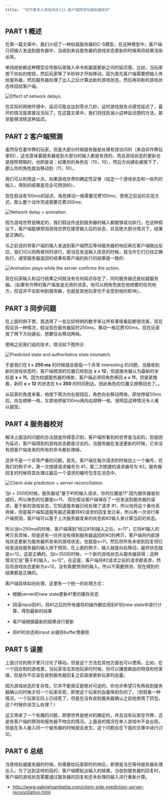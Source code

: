 ```yaml
---
title:  "快节奏多人游戏同步(2)-客户端预测与服务器校对"
---
```


## PART 1 概述

在第一篇文章中，我们介绍了一种权威服务器的C-S模型，在这种模型中，客户端只将输入发送到服务器中，当收到来自服务器的游戏状态更新的时候再将结果渲染出来。

单纯地依赖这种模型会导致玩家输入命令和画面更新之间的延迟感，比如，当玩家按下向右的按钮，然后玩家等了半秒钟才开始移动，因为首先客户端需要把输入传给服务器，然后服务器处理了出入之后计算出新的游戏状态，然后再将新的游戏状态传回给客户端。

![Effect of network delays.](../../public/images/2020-02-02-net-sync-client-side-prediction-and-server-reconciliation/fpm2-01.png)

在实际的网络环境中，延迟可能会达到零点几秒，这时游戏就有点感觉延迟了，最坏的情况是直接没法玩了。在这篇文章中，我们将找到减小这种延迟感的方法，甚至能够消除这种延迟。

## PART 2 客户端预测

虽然存在着作弊的玩家，但是大部分时候服务器是处理有效访问的（来自非作弊玩家的），这也意味着服务器收到大部分的输入都是有效的，而且游戏状态的更新也是按照预期的，也即是说：如果你的角色在（10，10），然后方向键右被按下了，那么你的角色就会移动到（11，10）。

我们可以利用这一点，如果游戏世界的确定性足够（给定一个游戏状态和一些列的输入，得到的结果是完全可预测的）。

现在假设有100ms的延迟，角色移动一格需要花费100ms，使用之前说的实现方式，那么整个动作完成需要花费200ms:

![Network delay + animation.](../../public/images/2020-02-02-net-sync-client-side-prediction-and-server-reconciliation/fpm2-02.png)

因为游戏世界是确定的，我们假设传送到服务器的输入都能够成功执行。在这种假设下，客户端能够预测游戏世界在接受输入后的状态，并且绝大部分情况下，结果是正确的。

与之前说的将客户端的输入发送到客户端然后等待服务器的响应再在客户端做出反应，我们可以将两者同时进行，即当在发送输入信息的时候，就当作它们已经正确执行，通常服务器返回的结果和客户端的执行的结果是一致的:

![Animation plays while the server confirms the action.](../../public/images/2020-02-02-net-sync-client-side-prediction-and-server-reconciliation/fpm2-03.png)

现在玩家输入和运行结果之间就没有任何延迟存在了，同时服务器还是权威服务器。（如果有作弊的客户端发送无用的消息，他可以把角色放在他想要的任何地方，但这并不会影响到服务器，也就是其他玩家也不会受到他的影响）。

## PART 3 同步问题

在上面的例子里，我选用了一些比较特例的数字来让所有事情看起都很完美，现在假设另一种情况，假设现在服务器延时250ms，移动一格花费100ms，现在玩家按了两下方向键右，想要往右移动两格。

使用之前我们说的技术，情况如下图所示

![Predicted state and authoritative state mismatch.](../../public/images/2020-02-02-net-sync-client-side-prediction-and-server-reconciliation/fpm2-04.png)

于是我们在 **t = 250 ms** 的时候就会面临一个非常 interesting 的问题，当接收到新的游戏状态时，客户端预测的位置已经到达 **x = 12**，但是服务器认为最新的坐标是 **x = 11**，因为权威服务器的缘故，客户端必须将角色移回 **x = 11**，但是紧接着，新的 **x = 12** 的状态在 **t = 350** 的时间到达，因此角色的位置又顺移回去了。。

从玩家的角度来看，他按下两次向右按钮后，角色向右移动两格，原地停留50ms后，向左顺移一格，又原地停留100ms再向右顺移一格，很明显这种情况令人难以接受。

## PART 4 服务器校对

解决上面说的问题的办法就是你得意识到，客户端所看到的世界是当前的，但是因为延迟，客户端得到的游戏状态都是过去的，当服务器在发送更新的时候，它并没有把客户端发来的所有的命令都处理掉。

这并不是一个非常严重的问题，首先，客户端在每次请求的时候加上一个编号，在我们的例子中，第一次按键请求编号为 #1，第二次按键的请求编号为 #2。服务器回复的时候将其处理过最后一个请求的编号包含在消息中。

![Client-side prediction + server reconciliation.](../../public/images/2020-02-02-net-sync-client-side-prediction-and-server-reconciliation/fpm2-05.png)

当t = 250的时候，服务器说“基于#1的输入请求，你的位置是11”.因为服务器是权威的，所以角色的位置是x=11， 现在假设客户端保存了一份发送到服务器的请求，基于新的游戏状态，它知道服务器已经处理了请求 #1，所以他将这个备份丢弃掉，但是客户端知道服务器还需要将#2请求的回复发过来，所以再一次进行客户端预测，客户端可以基于上次服务器发来的状态和#2输入来计算当前的状态。

所以当t=250ms的时候，客户端得到“经过#1的输入之后，x=11”，它将#1输入的拷贝丢弃掉，但是还有一份并没有得到服务器返回的#2的拷贝，客户端将内部游戏状态更新为服务器所发来的游戏状态，也就是x=11，然后将所有未收到回复但已经发送给服务器的输入用于预测，在上面的例子，输入就是向右移动，最终状态就是x=12，这是正确的。当t=350的时候，一个新的游戏状态从服务器获得；这种情况它说“基于#2输入，x=12”。在这是，客户端将#2请求之前的请求都丢弃，然后将游戏状态更新为x=12，没有需要预测的输入，所以不需要预测，现在得到的结果都是正确的。

客户端具体如何处理，这里有一个统一的处理方式：

- 根据server的new state更新#1里的缓存状态

- 回滚input到#1，将#1之后的所有缓存的操作都应用到#1的new state中进行计算，得到最新的结果

- 客户端根据最新的结果进行更新

- 将#1的状态和input 从缓存buffer里删除

## PART 5 误差

上面讨论的例子里只讨论了移动，但是这个方法在其他方面也可以使用。比如，在一个回合制的游戏里，当玩家攻击其他玩家的时候，你可以播放飙血的特效和伤害值，但是你不应该在收到服务器回复之前直接更新玩家的血量。

因为游戏状态的复杂性，它并不能保证是绝对可逆的，你也许希望只有再收到服务器确认的时候才将一个玩家杀死，即使这个玩家的血量降到负的了。（但假象一种情况，一个玩家实际上已经死了，但是在没有收到服务器确认之前他使用了药包，这个时候你该怎么处理？）

这又带来了一个有趣的问题，即使世界是绝对的确定的，并且没有玩家在作弊，还是有客户端的预测和服务器不吻合的情况。上面说的情况在单人游戏中不会出现，但是在多人接入同一个服务器的时候就会发生，这个问题会在下面的文章中进行讨论。

## PART 6 总结

当使用权威服务器的时候，你需要给玩家即时的响应，即使是当在等待服务器处理出入。为了达到这样的目的，客户端模拟出输入的结果，当收到服务器的回复时，客户端的游戏状态需要通过服务器的回复和还未处理的输入进行重新计算。

- <http://www.gabrielgambetta.com/client-side-prediction-server-reconciliation.html>